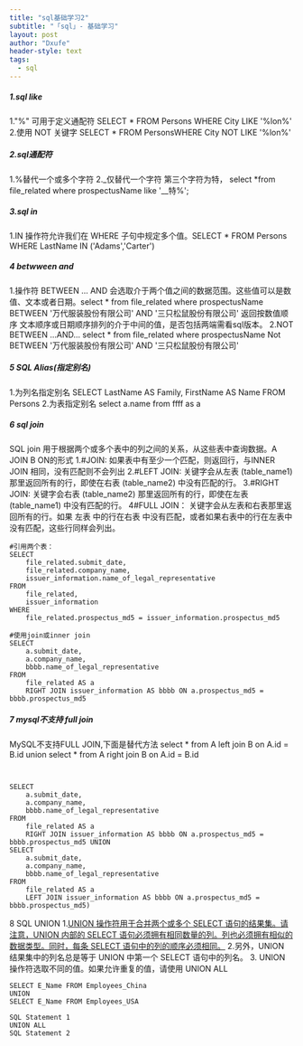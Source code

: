 ```yaml
---
title: "sql基础学习2"
subtitle: "「sql」- 基础学习"
layout: post
author: "Dxufe"
header-style: text
tags:
  - sql
---
```

##### 1.sql like
   1."%" 可用于定义通配符
    SELECT * FROM Persons WHERE City LIKE '%lon%'
   2.使用 NOT 关键字
    SELECT * FROM PersonsWHERE City NOT LIKE '%lon%'
##### 2.sql通配符
  1.%替代一个或多个字符
  2._仅替代一个字符
        第三个字符为特， select *from file_related where prospectusName like '__特%';
##### 3.sql in
   1.IN 操作符允许我们在 WHERE 子句中规定多个值。SELECT * FROM Persons WHERE LastName IN ('Adams','Carter')
##### 4 betwween and
   1.操作符 BETWEEN ... AND 会选取介于两个值之间的数据范围。这些值可以是数值、文本或者日期。select * from file_related where prospectusName BETWEEN '万代服装股份有限公司' AND '三只松鼠股份有限公司'  返回按数值顺序 文本顺序或日期顺序排列的介于中间的值，是否包括两端需看sql版本。
  2.NOT BETWEEN ...AND...
  select * from file_related where prospectusName Not BETWEEN '万代服装股份有限公司' AND '三只松鼠股份有限公司'
##### 5 SQL Alias(指定别名)
1.为列名指定别名
    SELECT LastName AS Family, FirstName AS Name FROM Persons
2.为表指定别名
    select a.name from ffff as a
##### 6 sql join
SQL join 用于根据两个或多个表中的列之间的关系，从这些表中查询数据。A JOIN B ON的形式
1.#JOIN: 如果表中有至少一个匹配，则返回行，与INNER JOIN 相同，没有匹配则不会列出
2.#LEFT JOIN:  关键字会从左表 (table_name1) 那里返回所有的行，即使在右表 (table_name2) 中没有匹配的行。
3.#RIGHT JOIN: 关键字会右表 (table_name2) 那里返回所有的行，即使在左表 (table_name1) 中没有匹配的行。
4#FULL JOIN： 关键字会从左表和右表那里返回所有的行。如果 左表 中的行在右表 中没有匹配，或者如果右表中的行在左表中没有匹配，这些行同样会列出。
```
#引用两个表：
SELECT
	file_related.submit_date,
	file_related.company_name,
	issuer_information.name_of_legal_representative 
FROM
	file_related,
	issuer_information 
WHERE
	file_related.prospectus_md5 = issuer_information.prospectus_md5
    
#使用join或inner join
SELECT
	a.submit_date,
	a.company_name,
	bbbb.name_of_legal_representative 
FROM
	file_related AS a
	RIGHT JOIN issuer_information AS bbbb ON a.prospectus_md5 = bbbb.prospectus_md5

```

##### 7 mysql不支持 full join
MySQL不支持FULL JOIN,下面是替代方法
select * from A left join B on A.id = B.id 
union
select *
from A right join B on A.id = B.id
```


SELECT
	a.submit_date,
	a.company_name,
	bbbb.name_of_legal_representative 
FROM
	file_related AS a
	RIGHT JOIN issuer_information AS bbbb ON a.prospectus_md5 = bbbb.prospectus_md5 UNION 
SELECT
	a.submit_date,
	a.company_name,
	bbbb.name_of_legal_representative 
FROM
	file_related AS a
	LEFT JOIN issuer_information AS bbbb ON a.prospectus_md5 = bbbb.prospectus_md5)
```

8 SQL UNION
1.<u>UNION 操作符用于合并两个或多个 SELECT 语句的结果集。请注意，UNION 内部的 SELECT 语句必须拥有相同数量的列。列也必须拥有相似的数据类型。同时，每条 SELECT 语句中的列的顺序必须相同。</u>
2.另外，UNION 结果集中的列名总是等于 UNION 中第一个 SELECT 语句中的列名。
3. UNION 操作符选取不同的值。如果允许重复的值，请使用 UNION ALL
```
SELECT E_Name FROM Employees_China
UNION
SELECT E_Name FROM Employees_USA

SQL Statement 1
UNION ALL
SQL Statement 2
```



   
